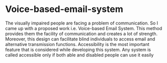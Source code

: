 # Voice-based-email-system
The visually impaired people are facing a problem of communication. So I came up with a  proposed work i.e. Voice-based Email System. This method provides them the facility of communication and creates a lot of strength. Moreover, this design can facilitate blind individuals to access email and alternative transmission functions. Accessibility is the most important feature that is considered while developing this system. Any system is called accessible only if both able and disabled people can use it easily
